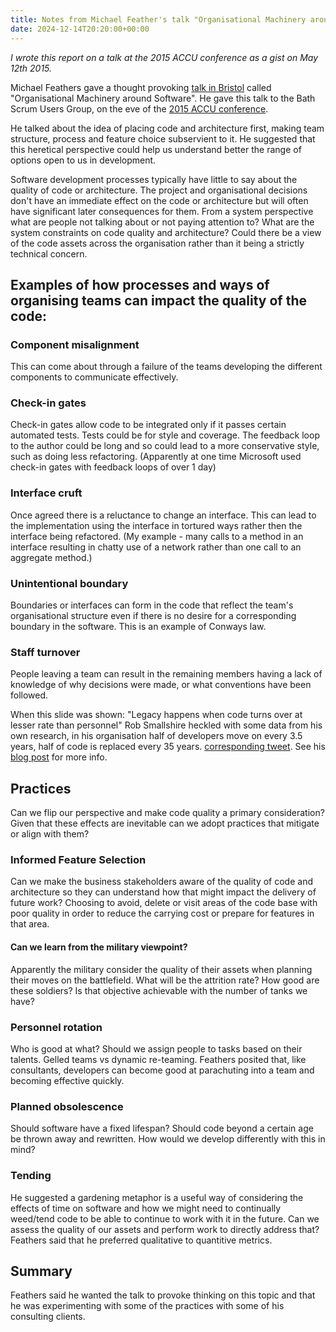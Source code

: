 ```yaml
---
title: Notes from Michael Feather's talk "Organisational Machinery around Software"
date: 2024-12-14T20:20:00+00:00
---
```

*I wrote this report on a talk at the 2015 ACCU conference as a gist on May 12th 2015.*

Michael Feathers gave a thought provoking [talk in Bristol](http://www.meetup.com/Bath-Scrum-User-Group/events/221397746/) called "Organisational Machinery around Software". He gave this talk to the Bath Scrum Users Group, on the eve of the [2015 ACCU conference](http://accu.org/index.php/conferences/accu_conference_2015).

He talked about the idea of placing code and architecture first, making team structure, process and feature choice subservient to it. He suggested that this heretical perspective could help us understand better the range of options open to us in development.

Software development processes typically have little to say about the quality of code or architecture. The project and organisational decisions don't have an immediate effect on the code or architecture but will often have significant later consequences for them. From a system perspective what are people not talking about or not paying attention to? What are the system constraints on code quality and architecture? Could there be a view of the code assets across the organisation rather than it being a strictly technical concern.

## Examples of how processes and ways of organising teams can impact the quality of the code:

### Component misalignment

This can come about through a failure of the teams developing the different components to communicate effectively.

### Check-in gates

Check-in gates allow code to be integrated only if it passes certain automated tests. Tests could be for style and coverage. The feedback loop to the author could be long and so could lead to a more conservative style, such as doing less refactoring. (Apparently at one time Microsoft used check-in gates with feedback loops of over 1 day)

### Interface cruft

Once agreed there is a reluctance to change an interface. This can lead to the implementation using the interface in tortured ways rather then the interface being refactored. (My example - many calls to a method in an interface resulting in chatty use of a network rather than one call to an aggregate method.)

### Unintentional boundary

Boundaries or interfaces can form in the code that reflect the team's organisational structure even if there is no desire for a corresponding boundary in the software. This is an example of Conways law.

### Staff turnover

People leaving a team can result in the remaining members having a lack of knowledge of why decisions were made, or what conventions have been followed.

When this slide was shown: "Legacy happens when code turns over at lesser rate than personnel" Rob Smallshire heckled with some data from his own research, in his organisation half of developers move on every 3.5 years, half of code is replaced every 35 years. [corresponding tweet](https://twitter.com/robsmallshire/status/590585936267837442). See his [blog post](http://sixty-north.com/blog/predictive-models-of-development-teams-and-the-systems-they-build) for more info.

## Practices

Can we flip our perspective and make code quality a primary consideration? Given that these effects are inevitable can we adopt practices that mitigate or align with them?

### Informed Feature Selection

Can we make the business stakeholders aware of the quality of code and architecture so they can understand how that might impact the delivery of future work? Choosing to avoid, delete or visit areas of the code base with poor quality in order to reduce the carrying cost or prepare for features in that area.

#### Can we learn from the military viewpoint?

Apparently the military consider the quality of their assets when planning their moves on the battlefield. What will be the attrition rate? How good are these soldiers? Is that objective achievable with the number of tanks we have?

### Personnel rotation

Who is good at what? Should we assign people to tasks based on their talents. Gelled teams vs dynamic re-teaming. Feathers posited that, like consultants, developers can become good at parachuting into a team and becoming effective quickly.

### Planned obsolescence

Should software have a fixed lifespan? Should code beyond a certain age be thrown away and rewritten. How would we develop differently with this in mind?

### Tending

He suggested a gardening metaphor is a useful way of considering the effects of time on software and how we might need to continually weed/tend code to be able to continue to work with it in the future. Can we assess the quality of our assets and perform work to directly address that? Feathers said that he preferred qualitative to quantitive metrics.

## Summary

Feathers said he wanted the talk to provoke thinking on this topic and that he was experimenting with some of the practices with some of his consulting clients.